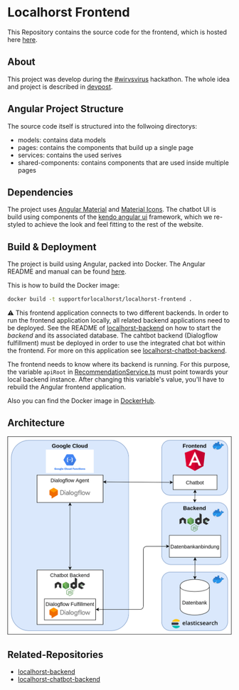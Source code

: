 # Localhorst Frontend
This  Repository contains the source code for the frontend, which is hosted here [here](http://support-for-localhorst.philenius.de/).

## About
This project was develop during the [#wirvsvirus](https://wirvsvirushackathon.org/) hackathon. The whole idea and project is described
 in [devpost](https://devpost.com/software/1_016_a_lokale_unternehmen_support_your_localho-r-st).

## Angular Project Structure
The source code itself is structured into the follwoing directorys:
- models: contains data models
- pages: contains the components that build up a single page
- services: contains the used serives
- shared-components: contains components that are used inside multiple pages

## Dependencies
The project uses [Angular Material](https://material.angular.io/) and [Material Icons](https://material.io/resources/icons/?style=baseline).
The chatbot UI is build using components of the [kendo angular ui](https://www.telerik.com/kendo-angular-ui/components/conversationalui/integrations/dialogflow/) framework, which we re-styled to achieve the look and feel fitting to the rest of the website.

## Build & Deployment
The project is build using Angular, packed into Docker. The Angular README and manual can be found [here](/app/README.md).

This is how to build the Docker image:
```bash
docker build -t supportforlocalhorst/localhorst-frontend .
```

:warning:
This frontend application connects to two different backends. In order to run the frontend application locally, all related backend applications need to be deployed. See the README of [localhorst-backend](https://github.com/Social-Developers-Club/localhorst-backend) on how to start the _backend_ and its associated database. The cahtbot backend (Dialogflow fulfillment) must be deployed in order to use the integrated chat bot within the frontend. For more on this application see [localhorst-chatbot-backend](https://github.com/Social-Developers-Club/localhorst-chatbot-backend).

The frontend needs to know where its backend is running. For this purpose, the variable `apiRoot` in [RecommendationService.ts](/app/src/app/services/recommendation.service.ts) must point towards your local backend instance. After changing this variable's value, you'll have to rebuild the Angular frontend application.

Also you can find the Docker image in [DockerHub](https://hub.docker.com/repository/docker/supportforlocalhorst/localhorst-frontend).

## Architecture
![architecture overview diagram](/Architecture.png)

## Related-Repositories
- [localhorst-backend](https://github.com/Social-Developers-Club/localhorst-backend)
- [localhorst-chatbot-backend](https://github.com/Social-Developers-Club/localhorst-chatbot-backend)

